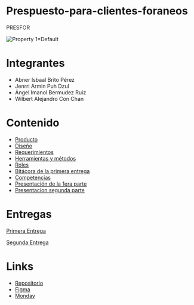 # Prespuesto-para-clientes-foraneos
PRESFOR 

![Property 1=Default](https://github.com/JenrriPuch/Prespusto-para-clientes-foraneos/assets/144289868/2e563815-d09e-40f3-9c1d-ae574284ceae)

# Integrantes 
- Abner Isbaal Brito Pérez
- Jenrri Armin Puh Dzul
- Ángel Imanol Bermudez Ruiz
- Wilbert Alejandro Con Chan

# Contenido 
- [Producto](https://github.com/JenrriPuch/Prespusto-para-clientes-foraneos/blob/main/SEGUNDA_ENTREGA/Producto.md)
- [Diseño](https://github.com/JenrriPuch/Prespusto-para-clientes-foraneos/blob/main/SEGUNDA_ENTREGA/Dise%C3%B1o.md)
- [Requerimientos](https://github.com/JenrriPuch/Prespusto-para-clientes-foraneos/blob/main/SEGUNDA_ENTREGA/Requisistos.md)
- [Herramientas y métodos](https://github.com/JenrriPuch/Prespusto-para-clientes-foraneos/blob/main/PRIMERA_ENTREGA/Herramientas%20y%20m%C3%A9todos.md)
- [Roles](https://github.com/JenrriPuch/Prespusto-para-clientes-foraneos/blob/main/Roles.md)
- [Bitácora de la primera entrega](https://github.com/JenrriPuch/Prespusto-para-clientes-foraneos/blob/main/PRIMERA_ENTREGA/Bit%C3%A1cora.md)
- [Competencias](https://github.com/JenrriPuch/Prespusto-para-clientes-foraneos/blob/main/SEGUNDA_ENTREGA/Competencias.md)
- [Presentación de la 1era parte](https://github.com/JenrriPuch/Prespusto-para-clientes-foraneos/blob/main/Presentaci%C3%B3n%20del%20Avance.md)
- [Presentacion segunda parte](https://github.com/JenrriPuch/Prespusto-para-clientes-foraneos/blob/main/SEGUNDA_ENTREGA/Presentacion_avance.md)

# Entregas 
[Primera Entrega](https://github.com/JenrriPuch/Prespusto-para-clientes-foraneos/tree/main/PRIMERA_ENTREGA) 

[Segunda Entrega](https://github.com/JenrriPuch/Prespusto-para-clientes-foraneos/tree/main/SEGUNDA_ENTREGA) 

  # Links

  - [Repositorio](https://github.com/JenrriPuch/Prespusto-para-clientes-foraneos)
  - [Figma](https://www.figma.com/file/RFEp1TkNG41xt1Sce4KqIE/Untitled?type=design&node-id=23-125&mode=design&t=CeKsG9ksqLDJLDwa-0)
  - [Monday]()

